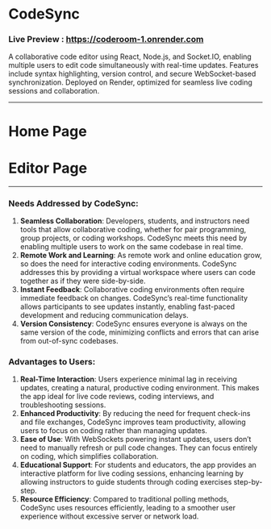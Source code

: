 # CodeSync
### Live Preview : https://coderoom-1.onrender.com
A collaborative code editor using React, Node.js, and Socket.IO, enabling multiple users to edit code simultaneously with real-time updates. Features include syntax highlighting, version control, and secure WebSocket-based synchronization. Deployed on Render, optimized for seamless live coding sessions and collaboration.

---

# Home Page



# Editor Page

---

### Needs Addressed by CodeSync:
1. **Seamless Collaboration**: Developers, students, and instructors need tools that allow collaborative coding, whether for pair programming, group projects, or coding workshops. CodeSync meets this need by enabling multiple users to work on the same codebase in real time.
2. **Remote Work and Learning**: As remote work and online education grow, so does the need for interactive coding environments. CodeSync addresses this by providing a virtual workspace where users can code together as if they were side-by-side.
3. **Instant Feedback**: Collaborative coding environments often require immediate feedback on changes. CodeSync’s real-time functionality allows participants to see updates instantly, enabling fast-paced development and reducing communication delays.
4. **Version Consistency**: CodeSync ensures everyone is always on the same version of the code, minimizing conflicts and errors that can arise from out-of-sync codebases.

### Advantages to Users:
1. **Real-Time Interaction**: Users experience minimal lag in receiving updates, creating a natural, productive coding environment. This makes the app ideal for live code reviews, coding interviews, and troubleshooting sessions.
2. **Enhanced Productivity**: By reducing the need for frequent check-ins and file exchanges, CodeSync improves team productivity, allowing users to focus on coding rather than managing updates.
3. **Ease of Use**: With WebSockets powering instant updates, users don’t need to manually refresh or pull code changes. They can focus entirely on coding, which simplifies collaboration.
4. **Educational Support**: For students and educators, the app provides an interactive platform for live coding sessions, enhancing learning by allowing instructors to guide students through coding exercises step-by-step.
5. **Resource Efficiency**: Compared to traditional polling methods, CodeSync uses resources efficiently, leading to a smoother user experience without excessive server or network load.